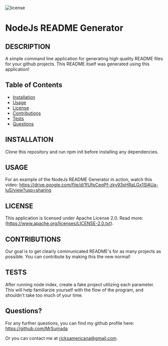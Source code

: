![license](https://img.shields.io/badge/license-Apache-green)

# NodeJs README Generator

## DESCRIPTION

A simple command line application for generating high quality README files for your github projects. This README itself was generated using this application!


## Table of Contents

- [Installation](#installation)
- [Usage](#usage)
- [License](#license)
- [Contributions](#contributions)
- [Tests](#tests)
- [Questions](#questions)


## INSTALLATION

Clone this repository and run npm init before installing any dependencies.

## USAGE

For an example of the NodeJs README Generator in action, watch this video: https://drive.google.com/file/d/1fUfpCeqPf-zky93sHRaLGx1SlAUa-luS/view?usp=sharing

## LICENSE

This application is licensed under Apache License 2.0. Read more: (https://www.apache.org/licenses/LICENSE-2.0.txt).

## CONTRIBUTIONS

Our goal is to get clearly communicated README's for as many projects as possible. You can contribute by making this the new normal!

## TESTS

After running node index, create a fake project utilizing each parameter. This will help familiarzie yourself with the flow of the program, and shouldn't take too much of your time. 


## Questions?

For any further questions, you can find my github profile here: https://github.com/MrSumada

Or you can contact me at ricksamericana@gmail.com.
